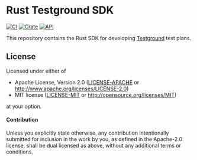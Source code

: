 # Rust Testground SDK

[![CI](https://github.com/testground/sdk-rust/actions/workflows/ci.yml/badge.svg)](https://github.com/testground/sdk-rust/actions/workflows/ci.yml)
[![Crate](https://img.shields.io/crates/v/testground.svg)](https://crates.io/crates/testground)
[![API](https://docs.rs/testground/badge.svg)](https://docs.rs/testground)

This repository contains the Rust SDK for developing [Testground](https://github.com/testground/testground) test plans.

## License

Licensed under either of

 * Apache License, Version 2.0 ([LICENSE-APACHE](LICENSE-APACHE) or http://www.apache.org/licenses/LICENSE-2.0)
 * MIT license ([LICENSE-MIT](LICENSE-MIT) or http://opensource.org/licenses/MIT)

at your option.

#### Contribution

Unless you explicitly state otherwise, any contribution intentionally submitted
for inclusion in the work by you, as defined in the Apache-2.0 license, shall be
dual licensed as above, without any additional terms or conditions.
